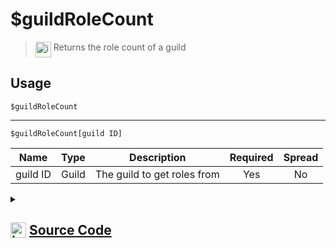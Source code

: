 # $guildRoleCount
> <img align="top" src="https://upload.wikimedia.org/wikipedia/commons/thumb/e/e4/Infobox_info_icon.svg/160px-Infobox_info_icon.svg.png?20150409153300" alt="image" width="25" height="auto"> Returns the role count of a guild
## Usage
```
$guildRoleCount
```
---
```
$guildRoleCount[guild ID]
```
| Name | Type | Description | Required | Spread
| :---: | :---: | :---: | :---: | :---: |
guild ID | Guild | The guild to get roles from | Yes | No
<details>
<summary>
    
## <img align="top" src="https://cdn4.iconfinder.com/data/icons/iconsimple-logotypes/512/github-512.png" alt="image" width="25" height="auto">  [Source Code](https://github.com/tryforge/ForgeScript-V2/blob/main/src/native/guildRoleCount.ts)
    
</summary>
    
```ts
import { ArgType, NativeFunction, Return } from "../structures"

export default new NativeFunction({
    name: "$guildRoleCount",
    version: "1.0.0",
    description: "Returns the role count of a guild",
    brackets: false,
    unwrap: true,
    args: [
        {
            name: "guild ID",
            description: "The guild to get roles from",
            rest: false,
            type: ArgType.Guild,
            required: true,
        },
    ],
    execute(ctx, [guild]) {
        guild ??= ctx.guild!
        return this.success(guild.roles.cache.size)
    },
})

```
    
</details>